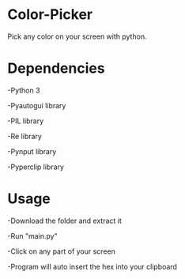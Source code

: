 # Color-Picker
Pick any color on your screen with python.

# Dependencies 

-Python 3

-Pyautogui library

-PIL library

-Re library

-Pynput library

-Pyperclip library

# Usage

-Download the folder and extract it

-Run "main.py"

-Click on any part of your screen

-Program will auto insert the hex into your clipboard
